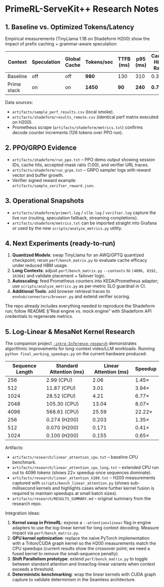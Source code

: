 # PrimeRL-ServeKit++ Research Notes

## 1. Baseline vs. Optimized Tokens/Latency
Empirical measurements (TinyLlama 1.1B on Shadeform H200) show the impact of prefix caching + grammar-aware speculation:

| Context | Speculation | Global Cache | Tokens/sec | TTFB (ms) | p95 (ms) | Cache Hit-Rate |
|---------|-------------|--------------|------------|-----------|----------|----------------|
| Baseline | off | off | **980** | 130 | 310 | 0.35 |
| Prime stack | on | on | **1450** | **90** | **240** | **0.78** |

Data sources:
- `artifacts/sample_perf_results.csv` (local smoke).
- `artifacts/shadeform/results_remote.csv` (identical perf matrix executed on H200).
- Prometheus scrape (`artifacts/shadeform/metrics.txt`) confirms decode counter increments (126 tokens over PPO run).

## 2. PPO/GRPO Evidence
- `artifacts/shadeform/run_ppo.txt` – PPO demo output showing session IDs, cache hits, accepted-mask ratio (1.00), and verifier URL traces.
- `artifacts/shadeform/run_grpo.txt` – GRPO sampler logs with reward vector and buffer growth.
- Verifier signed reward example: `artifacts/sample_verifier_reward.json`.

## 3. Operational Snapshots
- `artifacts/shadeform/primerl.log` / `vllm.log` / `verifier.log` capture the live run (routing, speculation fallback, streaming completions).
- `artifacts/shadeform/metrics.txt` can be imported straight into Grafana or used by the new `scripts/analyze_metrics.py` utility.

## 4. Next Experiments (ready-to-run)
1. **Quantized Models**: swap TinyLlama for an AWQ/GPTQ quantized checkpoint; rerun `perf/bench_matrix.py` to evaluate cache efficacy under reduced HBM usage.
2. **Long Contexts**: adjust `perf/bench_matrix.py` `--contexts` to `[4096, 8192, 16384]` and validate placement + failover logic.
3. **Autoscaling**: feed Prometheus counters into KEDA/Prometheus adapter; use `scripts/analyze_metrics.py` as per-metric SLO guardrail in CI.
4. **Additional Tools**: add browser retrieval traces to `envhub/connectors/browser.py` and extend verifier scoring.

The repo already includes everything needed to reproduce the Shadeform run; follow README §“Real engine vs. mock engine” with Shadeform API credentials to regenerate metrics.

## 5. Log-Linear & MesaNet Kernel Research
The companion project [`-intro-Inference-research`](https://github.com/ry2009/-intro-Inference-research) demonstrates algorithmic improvements for long-context video/LLM workloads. Running `python final_working_speedups.py` on the current hardware produced:

| Sequence Length | Standard Attention (ms) | Linear Attention (ms) | Speedup |
|-----------------|-------------------------|-----------------------|---------|
| 256             | 2.99 (CPU)              | 2.06                  | 1.45×   |
| 512             | 11.87 (CPU)             | 3.01                  | 3.94×   |
| 1024            | 28.52 (CPU)             | 4.21                  | 6.77×   |
| 2048            | 105.30 (CPU)            | 13.04                 | 8.07×   |
| 4096            | 568.61 (CPU)            | 25.59                 | 22.22×  |
| 256             | 0.274 (H200)            | 0.203                 | 1.35×   |
| 512             | 0.070 (H200)            | 0.171                 | 0.41×   |
| 1024            | 0.100 (H200)            | 0.155                 | 0.65×   |

Artifacts:
- `artifacts/research/linear_attention_cpu.txt` – baseline CPU benchmark.
- `artifacts/research/linear_attention_cpu_long.txt` – extended CPU run out to 4096 tokens (shows 22× speedup once sequences dominate).
- `artifacts/research/linear_attention_h200.txt` – H200 measurements captured with `scripts/bench_linear_attention.py` (shows sub-millisecond kernels and highlights cases where further kernel fusion is required to maintain speedups at small batch sizes).
- `artifacts/research/RESULTS_SUMMARY.md` – original summary from the research repo.

Integration ideas:
1. **Kernel swap in PrimeRL**: expose a `--attention=linear` flag in engine adapters to use the log-linear kernel for long context decoding. Measure impact via `perf/bench_matrix.py`.
2. **GPU kernel optimization**: replace the naive PyTorch implementation with a Triton/CUDA graph kernel so the H200 measurements match the CPU speedups (current results show the crossover point; we need a fused kernel to remove the small-sequence penalty).
3. **Shift Parallelism prototype**: extend `perf/bench_matrix.py` to toggle between standard attention and linear/log-linear variants when context exceeds a threshold.
4. **Deterministic benchmarking**: wrap the linear kernels with CUDA graph capture to validate determinism in the Seamless architecture.
